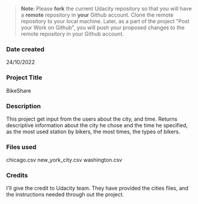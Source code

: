 >**Note**: Please **fork** the current Udacity repository so that you will have a **remote** repository in **your** Github account. Clone the remote repository to your local machine. Later, as a part of the project "Post your Work on Github", you will push your proposed changes to the remote repository in your Github account.

### Date created
24/10/2022

### Project Title
BikeShare
### Description
This project get input from the users about the city, and time. Returns descriptive information about the city he chose and the time he specified, as the most used station by bikers, the most times, the types of bikers.

### Files used
chicago.csv
new_york_city.csv
washington.csv

### Credits
I'll give the credit to Udacity team. They have provided the cities files, and the instructions needed through out the project.
